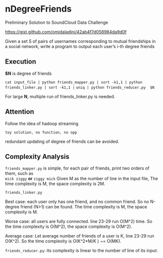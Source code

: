 nDegreeFriends
==============
Preliminary Solution to  SoundCloud Data Challenge

https://gist.github.com/omidaladini/42ab4f7d058984da9d0f

Given a set S of pairs of usernames corresponding to mutual friendships in a social network, 
write a program to output each user’s i-th degree friends

Execution
-------
**$N** is degree of friends

`cat input_file | python friends_mapper.py | sort -k1,1 | python friends_linker.py | sort -k1,1 |`
`uniq | python friends_reducer.py  $N`

For large **N**, multiple run of friends_linker.py is needed.

Attention
-------
Follow the idea of hadoop streaming

`toy solution, no function, no opp`

redundant updating of degree of friends can be avoided.


Complexity Analysis
------

`friends_mapper.py` is simple, for each pair of friends, print two orders of them, such as  
`mick ziggy` **or** `ziggy mick`
Given M as the number of line in the input file, The time complexity is M, the space complexity is 2M.

`friends_linker.py` 

Best case: each user only has one friend, and no common friend. So no N-degree friend (N>1) can be found.
The time complexity is M, the space complexity is M.

Worse case: all users are fully connected. line 23-29 run O(M^2) time. So the time complexity is O(M^2), 
the space complexity is O(M^2).

Average case: Let average number of friends of a user is K,  line 23-29 run O(K^2). 
So the time complexity is O(K^2*M/K ) ~= O(MK).

`friends_reducer.py`: its complexity is linear to the number of line of its input.
